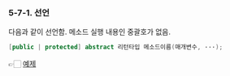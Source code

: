 ### 5-7-1. 선언

다음과 같이 선언함. 메소드 실행 내용인 중괄호가 없음.

```java
[public | protected] abstract 리턴타입 메소드이름(매개변수, ···);
```

👉🏻 [예제](https://github.com/gimhanul/Java/tree/master/src/aabstract/method)